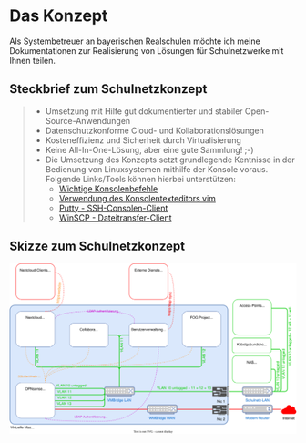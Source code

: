 # Das Konzept

Als Systembetreuer an bayerischen Realschulen möchte ich meine Dokumentationen zur Realisierung von Lösungen für Schulnetzwerke mit Ihnen teilen.

## Steckbrief zum Schulnetzkonzept

> - Umsetzung mit Hilfe gut dokumentierter und stabiler Open-Source-Anwendungen
> - Datenschutzkonforme Cloud- und Kollaborationslösungen
> - Kosteneffizienz und Sicherheit durch Virtualisierung
> - Keine All-In-One-Lösung, aber eine gute Sammlung! ;-)
> - Die Umsetzung des Konzepts setzt grundlegende Kentnisse in der Bedienung von Linuxsystemen mithilfe der Konsole voraus. Folgende Links/Tools können hierbei unterstützen:
>   - [Wichtige Konsolenbefehle](https://www.shellbefehle.de/befehle)
>   - [Verwendung des Konsolentexteditors vim](https://devhints.io/vim)
>   - [Putty - SSH-Consolen-Client](https://www.putty.org)
>   - [WinSCP - Dateitransfer-Client](https://winscp.net)

## Skizze zum Schulnetzkonzept
![skizze schulnetzkonzept](_media/skizze_schulnetzkonzept.svg "Provided by schulnetzkonzept.de")